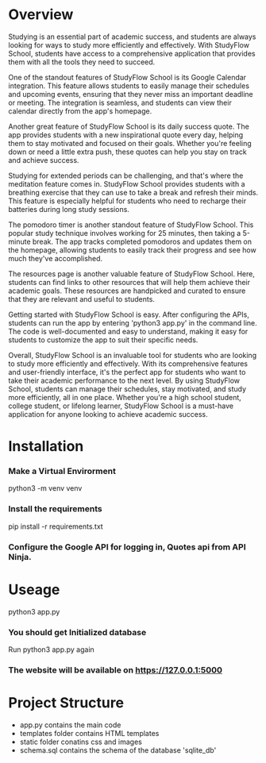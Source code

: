 # Overview

Studying is an essential part of academic success, and students are always looking for ways to study more efficiently and effectively. With StudyFlow School, students have access to a comprehensive application that provides them with all the tools they need to succeed.

One of the standout features of StudyFlow School is its Google Calendar integration. This feature allows students to easily manage their schedules and upcoming events, ensuring that they never miss an important deadline or meeting. The integration is seamless, and students can view their calendar directly from the app's homepage.

Another great feature of StudyFlow School is its daily success quote. The app provides students with a new inspirational quote every day, helping them to stay motivated and focused on their goals. Whether you're feeling down or need a little extra push, these quotes can help you stay on track and achieve success.

Studying for extended periods can be challenging, and that's where the meditation feature comes in. StudyFlow School provides students with a breathing exercise that they can use to take a break and refresh their minds. This feature is especially helpful for students who need to recharge their batteries during long study sessions.

The pomodoro timer is another standout feature of StudyFlow School. This popular study technique involves working for 25 minutes, then taking a 5-minute break. The app tracks completed pomodoros and updates them on the homepage, allowing students to easily track their progress and see how much they've accomplished.

The resources page is another valuable feature of StudyFlow School. Here, students can find links to other resources that will help them achieve their academic goals. These resources are handpicked and curated to ensure that they are relevant and useful to students.

Getting started with StudyFlow School is easy. After configuring the APIs, students can run the app by entering 'python3 app.py' in the command line. The code is well-documented and easy to understand, making it easy for students to customize the app to suit their specific needs.

Overall, StudyFlow School is an invaluable tool for students who are looking to study more efficiently and effectively. With its comprehensive features and user-friendly interface, it's the perfect app for students who want to take their academic performance to the next level. By using StudyFlow School, students can manage their schedules, stay motivated, and study more efficiently, all in one place. Whether you're a high school student, college student, or lifelong learner, StudyFlow School is a must-have application for anyone looking to achieve academic success.

# Installation
### Make a Virtual Envirorment
python3 -m venv venv
### Install the requirements
pip install -r requirements.txt
### Configure the Google API for logging in, Quotes api from API Ninja.

# Useage
python3 app.py
### You should get Initialized database
Run python3 app.py again
### The website will be available on https://127.0.0.1:5000

# Project Structure
- app.py contains the main code
- templates folder contains HTML templates
- static folder conatins css and images
- schema.sql contains the schema of the database 'sqlite_db'
